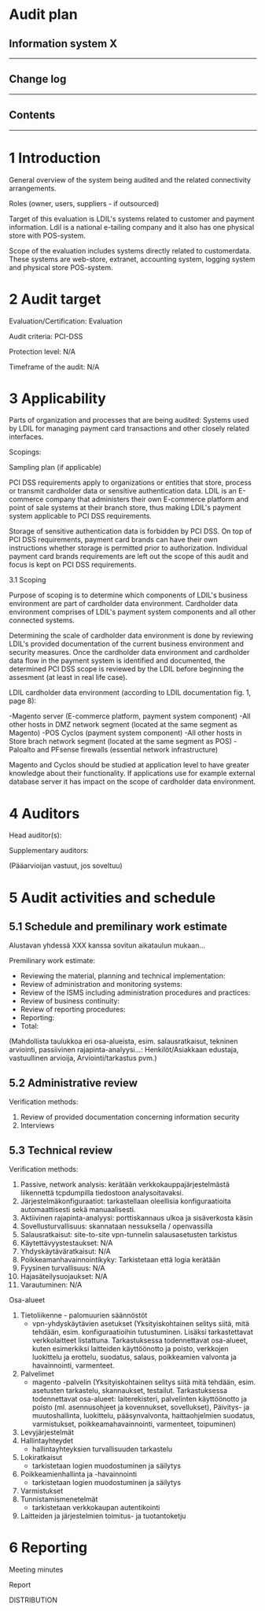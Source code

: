 # Audit plan #
## Information system X ##

-----

## Change log ##

-----

## Contents ##

-----

# 1 Introduction #

General overview of the system being audited and the related connectivity arrangements.

Roles (owner, users, suppliers - if outsourced)

Target of this evaluation is LDIL's systems related to customer and payment information. Ldil is a national e-tailing company and it also has one physical store with POS-system.

Scope of the evaluation includes systems directly related to customerdata. These systems are web-store, extranet, accounting system, logging system and physical store POS-system.

# 2 Audit target #

Evaluation/Certification: Evaluation

Audit criteria: PCI-DSS

Protection level: N/A 

Timeframe of the audit: N/A

# 3 Applicability #

Parts of organization and processes that are being audited: Systems used by LDIL for managing payment card transactions and other closely related interfaces.

Scopings:

Sampling plan (if applicable)

PCI DSS requirements apply to organizations or entities that store, process or transmit cardholder data or sensitive authentication data. LDIL is an E-commerce company that administers their own E-commerce platform and point of sale systems at their branch store, thus making LDIL's payment system applicable to PCI DSS requirements. 

Storage of sensitive authentication data is forbidden by PCI DSS. On top of PCI DSS requirements, payment card brands can have their own instructions whether storage is permitted prior to authorization. Individual payment card brands requirements are left out the scope of this audit and focus is kept on PCI DSS requirements.

3.1 Scoping

Purpose of scoping is to determine which components of LDIL's business environment are part of cardholder data environment. Cardholder data environment comprises of LDIL's payment system components and all other connected systems.

Determining the scale of cardholder data environment is done by reviewing LDIL's provided documentation of the current business environment and security measures. Once the cardholder data environment and cardholder data flow in the payment system is identified and documented, the determined PCI DSS scope is reviewed by the LDIL before beginning the assesment (at least in real life case). 

LDIL cardholder data environment (according to LDIL documentation fig. 1, page 8):

-Magento server (E-commerce platform, payment system component)
-All other hosts in DMZ network segment (located at the same segment as Magento)
-POS Cyclos (payment system component)
-All other hosts in Store brach network segment (located at the same segment as POS)
-Paloalto and PFsense firewalls (essential network infrastructure)

Magento and Cyclos should be studied at application level to have greater knowledge about their functionality. If applications
use for example external database server it has impact on the scope of cardholder data environment.

# 4 Auditors #

Head auditor(s):

Supplementary auditors:

(Pääarvioijan vastuut, jos soveltuu)

# 5 Audit activities and schedule #

## 5.1 Schedule and premilinary work estimate #

Alustavan yhdessä XXX kanssa sovitun aikataulun mukaan...

Premilinary work estimate:

 * Reviewing the material, planning and technical implementation:
 * Review of administration and monitoring systems:
 * Review of the ISMS including administration procedures and practices:
 * Review of business continuity:
 * Review of reporting procedures:
 * Reporting:
 * Total:

(Mahdollista taulukkoa eri osa-alueista, esim. salausratkaisut, tekninen arviointi, passiivinen rajapinta-analyysi...: Henkilöt/Asiakkaan edustaja, vastuullinen arvioija, Arviointi/tarkastus pvm.)

## 5.2 Administrative review ##

Verification methods:
 1. Review of provided documentation concerning information security
 2. Interviews

## 5.3 Technical review ##

Verification methods:
 1. Passive, network analysis: kerätään verkkokauppajärjestelmästä liikennettä tcpdumpilla tiedostoon analysoitavaksi.
 2. Järjestelmäkonfiguraatiot: tarkastellaan oleellisia konfiguraatioita automaattisesti sekä manuaalisesti.
 3. Aktiivinen rajapinta-analyysi: porttiskannaus ulkoa ja sisäverkosta käsin
 4. Sovellusturvallisuus: skannataan nessuksella / openvassilla
 5. Salausratkaisut: site-to-site vpn-tunnelin salausasetusten tarkistus
 6. Käytettävyystestaukset: N/A
 7. Yhdyskäytäväratkaisut: N/A
 8. Poikkeamanhavainnointikyky: Tarkistetaan että logia kerätään
 9. Fyysinen turvallisuus: N/A
 10. Hajasäteilysuojaukset: N/A
 11. Varautuminen: N/A

Osa-alueet
 1. Tietoliikenne
    	- palomuurien säännöstöt
	- vpn-yhdyskäytävien asetukset
	(Yksityiskohtainen selitys siitä, mitä tehdään, esim. konfiguraatioihin tutustuminen. Lisäksi tarkastettavat verkkolaitteet listattuna. Tarkastuksessa todennettavat osa-alueet, kuten esimerkiksi laitteiden käyttöönotto ja poisto, verkkojen luokittelu ja erottelu, suodatus, salaus, poikkeamien valvonta ja havainnointi, varmenteet.
 2. Palvelimet
	- magento -palvelin
    (Yksityiskohtainen selitys siitä mitä tehdään, esim. asetusten tarkastelu, skannaukset, testailut. Tarkastuksessa todennettavat osa-alueet: laiterekisteri, palvelinten käyttöönotto ja poisto (ml. asennusohjeet ja kovennukset, sovellukset), Päivitys- ja muutoshallinta, luokittelu, pääsynvalvonta, haittaohjelmien suodatus, varmistukset, poikkeamahavainnointi, varmenteet, toipuminen)
 3. Levyjärjestelmät
 4. Hallintayhteydet
	- hallintayhteyksien turvallisuuden tarkastelu
5. Lokiratkaisut
	- tarkistetaan logien muodostuminen ja säilytys
 6. Poikkeamienhallinta ja -havainnointi
	- tarkistetaan logien muodostuminen ja säilytys
 7. Varmistukset
 8. Tunnistamismenetelmät
	- tarkistetaan verkkokaupan autentikointi 
 9. Laitteiden ja järjestelmien toimitus- ja tuotantoketju

# 6 Reporting #

Meeting minutes

Report


DISTRIBUTION
